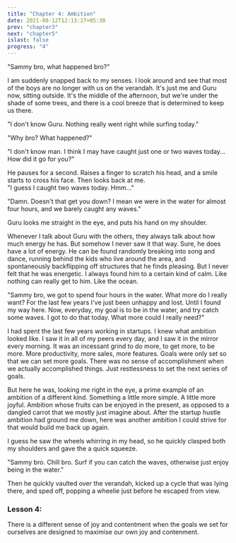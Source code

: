 ```yaml
---
title: "Chapter 4: Ambition"
date: 2021-08-12T12:13:27+05:30
prev: "chapter3"
next: "chapter5"
islast: false
progress: "4"
---
```


"Sammy bro, what happened bro?"

I am suddenly snapped back to my senses. I look around and see that most of
the boys are no longer with us on the verandah.
It's just me and Guru now, sitting outside. It's the middle of the
afternoon, but we're under the shade of some trees, and there is
a cool breeze that is determined to keep us there.

"I don't know Guru. Nothing really went right while surfing today."

"Why bro? What happened?"

"I don't know man. I think I may have caught just one or two waves
today... How did it go for you?"

He pauses for a second. Raises a finger to scratch his head, and a smile
starts to cross his face. Then looks back at me.
<br>"I guess I caught two waves today. Hmm..."

"Damn. Doesn't that get you down? I mean we were in the water for almost
four hours, and we barely caught any waves."

Guru looks me straight in the eye, and puts his hand on my shoulder.

Whenever I talk about Guru with the others, they always talk about how
much energy he has. But somehow I never saw it that way. Sure, he does
have a lot of energy. He can be found randomly breaking into song and
dance, running behind the kids
who live around the area, and spontaneously backflipping off structures
that he finds pleasing. But I never felt that he was energetic. I always
found him to a certain kind of calm. Like nothing can really
get to him. Like the ocean.

"Sammy bro, we got to spend four hours in the water. What more do I
really want? For the last few years I've just been unhappy and lost.
Until I found my way here. Now, everyday, my goal is to be in the water,
and try catch some waves. I got to do that today. What more could I really
need?"

I had spent the last few years working in startups. I knew what ambition
looked like. I saw it in all of my peers every day, and I saw it in the
mirror every morning. It was an incessant grind to do more, to get more,
to be more. More productivity, more sales, more features. Goals were
only set so that we can set more goals. There was no sense of
accomplishment when we actually accomplished things. Just restlessness to
set the next series of goals.

But here he was, looking me right in the eye, a prime example of an
ambition of a different kind. Something a little more simple. A little
more joyful. Ambition whose fruits can be enjoyed in the present, as opposed to a
dangled carrot that we mostly just imagine about. After the startup hustle
ambition had ground me down, here was another ambition I could strive
for that would build me back up again.

I guess he saw the wheels whirring in my head, so he quickly clasped
both my shoulders and gave the a quick squeeze.

"Sammy bro. Chill bro.
Surf if you can catch the waves, otherwise just enjoy being in the
water."

Then he quickly
vaulted over the verandah, kicked up a cycle that was lying there, and
sped off, popping a wheelie just before he escaped from view.

### Lesson 4:
There is a different sense of joy and contentment when the goals we set
for ourselves are designed to maximise our own joy and contenment.
